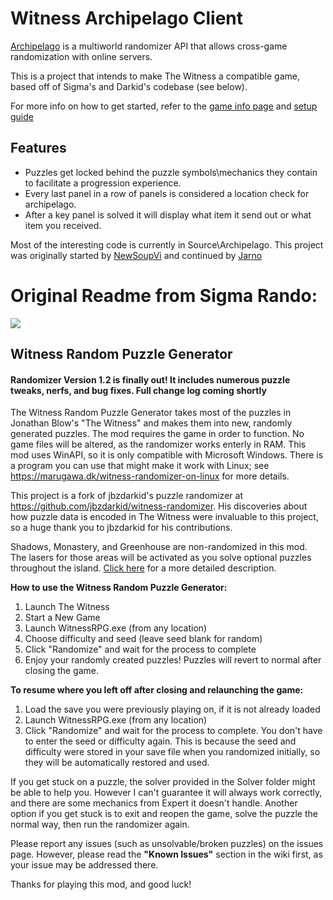 # Witness Archipelago Client

[Archipelago](https://archipelago.gg/) is a multiworld randomizer API that allows cross-game randomization with online servers.

This is a project that intends to make The Witness a compatible game, based off of Sigma's and Darkid's codebase (see below).

For more info on how to get started, refer to the [game info page](https://archipelago.gg/games/The%20Witness/info/en) and [setup guide](https://archipelago.gg/tutorial/The%20Witness/setup/en)

## Features
-  Puzzles get locked behind the puzzle symbols\mechanics they contain to facilitate a progression experience.
-  Every last panel in a row of panels is considered a location check for archipelago.
-  After a key panel is solved it will display what item it send out or what item you received.

Most of the interesting code is currently in Source\Archipelago. 
This project was originally started by [NewSoupVi](https://github.com/newsoupvi) and continued by [Jarno](https://github.com/JarnoWesthof)

# Original Readme from Sigma Rando:

![](https://github.com/sigma144/witness-randomizer/blob/master/example.png)

## Witness Random Puzzle Generator

#### Randomizer Version 1.2 is finally out! It includes numerous puzzle tweaks, nerfs, and bug fixes. Full change log coming shortly

The Witness Random Puzzle Generator takes most of the puzzles in Jonathan Blow's "The Witness" and makes them into new, randomly generated puzzles. The mod requires the game in order to function. No game files will be altered, as the randomizer works enterly in RAM. This mod uses WinAPI, so it is only compatible with Microsoft Windows. There is a program you can use that might make it work with Linux; see https://marugawa.dk/witness-randomizer-on-linux for more details.

This project is a fork of jbzdarkid's puzzle randomizer at https://github.com/jbzdarkid/witness-randomizer. His discoveries about how puzzle data is encoded in The Witness were invaluable to this project, so a huge thank you to jbzdarkid for his contributions.

Shadows, Monastery, and Greenhouse are non-randomized in this mod. The lasers for those areas will be activated as you solve optional puzzles throughout the island. [Click here](https://github.com/sigma144/witness-randomizer/wiki/Activation-Triggers) for a more detailed description.

**How to use the Witness Random Puzzle Generator:**

1. Launch The Witness
2. Start a New Game
3. Launch WitnessRPG.exe (from any location)
4. Choose difficulty and seed (leave seed blank for random)
5. Click "Randomize" and wait for the process to complete
6. Enjoy your randomly created puzzles! Puzzles will revert to normal after closing the game.

**To resume where you left off after closing and relaunching the game:**

1. Load the save you were previously playing on, if it is not already loaded
2. Launch WitnessRPG.exe (from any location)
3. Click "Randomize" and wait for the process to complete. You don't have to enter the seed or difficulty again. This is because the seed and difficulty were stored in your save file when you randomized initially, so they will be automatically restored and used.


If you get stuck on a puzzle, the solver provided in the Solver folder might be able to help you. However I can't guarantee it will always work correctly, and there are some mechanics from Expert it doesn't handle. Another option if you get stuck is to exit and reopen the game, solve the puzzle the normal way, then run the randomizer again.

Please report any issues (such as unsolvable/broken puzzles) on the issues page. However, please read the **"Known Issues"** section in the wiki first, as your issue may be addressed there.

Thanks for playing this mod, and good luck!
